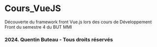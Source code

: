 # Cours_VueJS
 Découverte du framework front Vue.js lors des cours de Développement Front du semestre 4 du BUT MMI

 ### 2024. Quentin Buteau - Tous droits réservés
